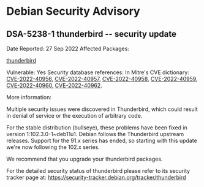 
Debian Security Advisory
========================


DSA-5238-1 thunderbird -- security update
-----------------------------------------



Date Reported:
27 Sep 2022
Affected Packages:

[thunderbird](https://packages.debian.org/src:thunderbird)

Vulnerable:
Yes
Security database references:
In Mitre's CVE dictionary: [CVE-2022-40956](https://security-tracker.debian.org/tracker/CVE-2022-40956), [CVE-2022-40957](https://security-tracker.debian.org/tracker/CVE-2022-40957), [CVE-2022-40958](https://security-tracker.debian.org/tracker/CVE-2022-40958), [CVE-2022-40959](https://security-tracker.debian.org/tracker/CVE-2022-40959), [CVE-2022-40960](https://security-tracker.debian.org/tracker/CVE-2022-40960), [CVE-2022-40962](https://security-tracker.debian.org/tracker/CVE-2022-40962).  

More information:

Multiple security issues were discovered in Thunderbird, which could
result in denial of service or the execution of arbitrary code.


For the stable distribution (bullseye), these problems have been fixed in
version 1:102.3.0-1~deb11u1. Debian follows the Thunderbird upstream
releases. Support for the 91.x series has ended, so starting with this
update we're now following the 102.x series.


We recommend that you upgrade your thunderbird packages.


For the detailed security status of thunderbird please refer to
its security tracker page at:
<https://security-tracker.debian.org/tracker/thunderbird>





